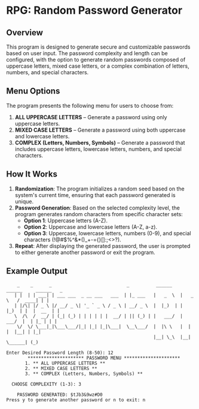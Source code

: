 # RPG: Random Password Generator

## Overview

This program is designed to generate secure and customizable passwords based on user input. The password complexity and length can be configured, with the option to generate random passwords composed of uppercase letters, mixed case letters, or a complex combination of letters, numbers, and special characters.


## Menu Options

The program presents the following menu for users to choose from:
1. **ALL UPPERCASE LETTERS** – Generate a password using only uppercase letters.
2. **MIXED CASE LETTERS** – Generate a password using both uppercase and lowercase letters.
3. **COMPLEX (Letters, Numbers, Symbols)** – Generate a password that includes uppercase letters, lowercase letters, numbers, and special characters.



## How It Works

1. **Randomization**: The program initializes a random seed based on the system's current time, ensuring that each password generated is unique.
2. **Password Generation**: Based on the selected complexity level, the program generates random characters from specific character sets:
   - **Option 1**: Uppercase letters (A-Z).
   - **Option 2**: Uppercase and lowercase letters (A-Z, a-z).
   - **Option 3**: Uppercase, lowercase letters, numbers (0-9), and special characters (!@#$%^&*()_+-={}[]:;<>?).
3. **Repeat**: After displaying the generated password, the user is prompted to either generate another password or exit the program.

## Example Output

```plaintext
    _    _      _                            _          ______    ______     ______   _ 
   | |  | | ___| | ___ ___  _ __ ___   ___  | |_ ___   |   _  \  |   _  \   /  ____| | |
   | |/\| |/ _ \ |/ __/ _ \| '_ ` _ \ / _ \ | __/ _ \  |  |_)  | |  |_)  | |  |  __  | |
   \  /\  /  __/ | (_| (_) | | | | | |  __/ | || (_) | |   ___/  |   ___/  |  | |_ | | |
    \/  \/ \___|_|\___\___/|_| |_| |_|\___|  \__\___/  |  |\ \   |  |      |  |__| | |_|
                                                       |__| \_\  |__|       \______| (_)

Enter Desired Password Length (8-50): 12
        ********************* PASSWORD MENU *********************
       1. ** ALL UPPERCASE LETTERS **
       2. ** MIXED CASE LETTERS **
       3. ** COMPLEX (Letters, Numbers, Symbols) **

  CHOOSE COMPLEXITY (1-3): 3

    PASSWORD GENERATED: $tJb3&9wz#D0
Press y to generate another password or n to exit: n
